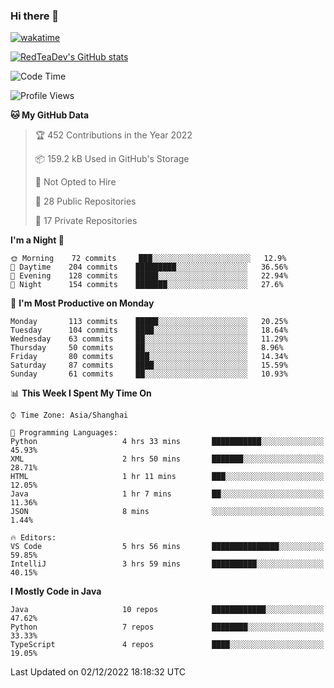 ### Hi there 👋

<!--
**RedTeaDev/RedTeaDev** is a ✨ _special_ ✨ repository because its `README.md` (this file) appears on your GitHub profile.

Here are some ideas to get you started:

- 🔭 I’m currently working on ...
- 🌱 I’m currently learning ...
- 👯 I’m looking to collaborate on ...
- 🤔 I’m looking for help with ...
- 💬 Ask me about ...
- 📫 How to reach me: ...
- 😄 Pronouns: ...
- ⚡ Fun fact: ...
-->


[![wakatime](https://wakatime.com/badge/user/6b101ed0-04c0-4490-9283-eb61f2efff96.svg)](https://wakatime.com/@6b101ed0-04c0-4490-9283-eb61f2efff96)

[![RedTeaDev's GitHub stats](https://github-readme-stats.vercel.app/api?username=RedTeaDev)](https://github.com/anuraghazra/github-readme-stats)
<!--
[![willianrod's wakatime stats](https://github-readme-stats.vercel.app/api/wakatime?username=RedTeaDev)](https://github.com/anuraghazra/github-readme-stats)
!-->
<!--START_SECTION:waka-->
![Code Time](http://img.shields.io/badge/Code%20Time-1%2C033%20hrs%2026%20mins-blue)

![Profile Views](http://img.shields.io/badge/Profile%20Views-0-blue)

**🐱 My GitHub Data** 

> 🏆 452 Contributions in the Year 2022
 > 
> 📦 159.2 kB Used in GitHub's Storage 
 > 
> 🚫 Not Opted to Hire
 > 
> 📜 28 Public Repositories 
 > 
> 🔑 17 Private Repositories  
 > 
**I'm a Night 🦉** 

```text
🌞 Morning    72 commits     ███░░░░░░░░░░░░░░░░░░░░░░   12.9% 
🌆 Daytime    204 commits    █████████░░░░░░░░░░░░░░░░   36.56% 
🌃 Evening    128 commits    █████░░░░░░░░░░░░░░░░░░░░   22.94% 
🌙 Night      154 commits    ███████░░░░░░░░░░░░░░░░░░   27.6%

```
📅 **I'm Most Productive on Monday** 

```text
Monday       113 commits    █████░░░░░░░░░░░░░░░░░░░░   20.25% 
Tuesday      104 commits    ████░░░░░░░░░░░░░░░░░░░░░   18.64% 
Wednesday    63 commits     ██░░░░░░░░░░░░░░░░░░░░░░░   11.29% 
Thursday     50 commits     ██░░░░░░░░░░░░░░░░░░░░░░░   8.96% 
Friday       80 commits     ███░░░░░░░░░░░░░░░░░░░░░░   14.34% 
Saturday     87 commits     ████░░░░░░░░░░░░░░░░░░░░░   15.59% 
Sunday       61 commits     ██░░░░░░░░░░░░░░░░░░░░░░░   10.93%

```


📊 **This Week I Spent My Time On** 

```text
⌚︎ Time Zone: Asia/Shanghai

💬 Programming Languages: 
Python                   4 hrs 33 mins       ███████████░░░░░░░░░░░░░░   45.93% 
XML                      2 hrs 50 mins       ███████░░░░░░░░░░░░░░░░░░   28.71% 
HTML                     1 hr 11 mins        ███░░░░░░░░░░░░░░░░░░░░░░   12.05% 
Java                     1 hr 7 mins         ██░░░░░░░░░░░░░░░░░░░░░░░   11.36% 
JSON                     8 mins              ░░░░░░░░░░░░░░░░░░░░░░░░░   1.44%

🔥 Editors: 
VS Code                  5 hrs 56 mins       ███████████████░░░░░░░░░░   59.85% 
IntelliJ                 3 hrs 59 mins       ██████████░░░░░░░░░░░░░░░   40.15%

```

**I Mostly Code in Java** 

```text
Java                     10 repos            ████████████░░░░░░░░░░░░░   47.62% 
Python                   7 repos             ████████░░░░░░░░░░░░░░░░░   33.33% 
TypeScript               4 repos             ████░░░░░░░░░░░░░░░░░░░░░   19.05%

```



 Last Updated on 02/12/2022 18:18:32 UTC
<!--END_SECTION:waka-->


